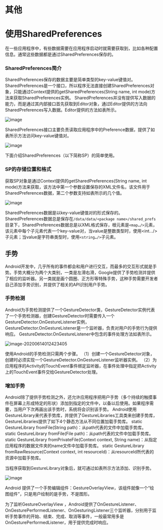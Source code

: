 # 其他

# 使用SharedPreferences

在一些应用程序中，有些数据需要在应用程序启动时就需要获取到，比如各种配置信息。通常这些数据都是通过SharedPreferences保存的。

### SharedPreferences简介

SharedPreferences保存的数据主要是简单类型的key-value键值对。SharedPreferences是一个接口，所以程序无法直接创建SharedPreferences对象，只能通过Context提供的getSharedPreferences(String name, int mode)方法来获取SharedPreferences实例。
SharedPreferences并没有提供写入数据的能力，而是通过其内部接口首先获取到Editor对象，通过Editor提供的方法向SharedPreferences写入数据。Editor提供的方法如表所示。

![image](https://img1.zlogs.net/20/20200614010335.png)

SharedPreferences接口主要负责读取应用程序中的Preference数据，提供了如表所示方法访问key-value键值对。

![image](https://img1.zlogs.net/20/20200614010400.png)

下面介绍SharedPreferences（以下简称SP）的简单使用。



### SP的存储位置和格式

获取SP对象是通过Context提供的getSharedPreferences(String name, int mode)方法来获取，该方法中第一个参数设置保存的XML文件名，该文件用于SharedPreferences数据，第二个参数支持如表所示的几个值。

![image](https://img1.zlogs.net/20/20200614010449.png)

SharedPreferences数据是以key-value键值对的形式保存的。
SharedPreferences数据总是保存在`/data/data/<package name>/shared_prefs`目录下，SharedPreferences数据总是以XML格式保存，根元素是`<map…/>`元素，该元素中每个子元素代表一个key-value对，当value是整数类型时，使用<int…/>子元素；当value是字符串类型时，使用`<string…/>`子元素。



## 手势

Android开发中，几乎所有的事件都会和用户进行交互，而最多的交互形式就是手势。手势大概分为两个大类别，一类是左滑右滑，Google提供了手势检测并提供了相应的监听器。另一类就是画个圆圈、正方形等特殊手势，这种手势需要开发者自己添加手势识别，并提供了相关的API识别用户手势。

### 手势检测

Android为手势检测提供了一个GestureDetector类，GestureDetector实例代表了一个手势检测器，创建GestureDetector时需要传入一个GestureDetector.OnGestureListener实例，GestureDetector.OnGestureListener是一个监听器，负责对用户的手势行为提供响应。
GestureDetector.OnGestureListener中包含的事件处理方法如表所示。

![image-20200614012423405](/home/zander/.config/Typora/typora-user-images/image-20200614012423405.png)



使用Android的手势检测只需两个步骤。
（1）创建一个GestureDetector对象，创建时必须实现一个GestureDetector.OnGestureListener监听器实例。
（2）为应用程序的Activity的TouchEvent事件绑定监听器，在事件处理中指定把Activity上的TouchEvent事件交给GestureDetector处理。









### 增加手势

Android除了提供手势检测之外，还允许应用程序把用户手势（多个持续的触摸事件在屏幕上形成特定的形状）添加到指定的文件中，以备以后使用。如果程序需要，当用户下次再画出该手势时，系统将会识别该手势。
Android使用GestureLibrary来代表手势库，并提供了GestureLibraries工具类来创建手势库，GestureLibraries提供了如下4个静态方法从不同位置加载手势库。
static GestureLibrary fromFile(String path)：从path代表的文件中加载手势库。
static GestureLibrary fromFile(File path)：从path代表的文件中加载手势库。
static GestureLibrary fromPrivateFile(Context context, String name)：从指定应用程序的数据文件夹的name文件中加载手势库。
static GestureLibrary fromRawResource(Context context, int resourceId)：从resourceId所代表的资源中加载手势库。

当程序获取到GestureLibrary对象后，就可通过如表所示方法添加、识别手势。

![image](https://img1.zlogs.net/20/20200614012501.png)

Android 提供了一个手势编辑组件：GestureOverlayView，该组件就像一个“绘图组件”，只是用户绘制的是手势，不是图形。

为了监听GestureOverlayView ，Android提供了OnGestureListener、OnGesturePerformedListener、OnGesturingListener三个监听器，分别用于监听手势事件的开始、结束、完成、取消等事件，一般最常用多是OnGesturePerformedListener，用于提供完成时响应。



























